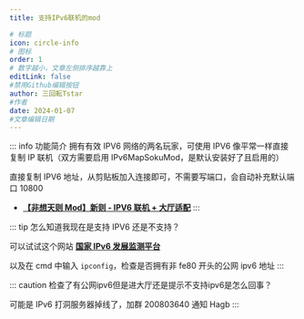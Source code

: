 ```yaml
---
title: 支持IPv6联机的mod

# 标题
icon: circle-info
# 图标
order: 1
# 数字越小，文章左侧排序越靠上
editLink: false
#禁用Github编辑按钮
author: 三回転Tstar
#作者
date: 2024-01-07
#文章编辑日期
---
```


::: info 功能简介
拥有有效 IPV6 网络的两名玩家，可使用 IPV6 像平常一样直接复制 IP 联机（双方需要启用 IPv6MapSokuMod，是默认安装好了且启用的）

直接复制 IPV6 地址，从剪贴板加入连接即可，不需要写端口，会自动补充默认端口 10800


- [**【非想天则 Mod】新则 - IPV6 联机 + 大厅适配**](https://www.bilibili.com/video/BV1eB4y1f7ML/)
:::


::: tip 怎么知道我现在是支持 IPV6 还是不支持？

可以试试这个网站  [**国家 IPv6 发展监测平台**](https://ipw.cn/)

以及在 cmd 中输入 `ipconfig`，检查是否拥有非 fe80 开头的公网 ipv6 地址
:::

::: caution 检查了有公网ipv6但是进大厅还是提示不支持ipv6是怎么回事？

可能是 IPv6 打洞服务器掉线了，加群 200803640 通知 Hagb
:::
<!-- 
::: warning 非大厅，别人进不来自己的 IPv6，但是自己能进别人

可能是路由器上有 IPv6 的防火墙，导致别人进不来自己的 IPv6，但是自己能进别人

尝试登陆路由器后台，关掉防火墙

:::
 -->

